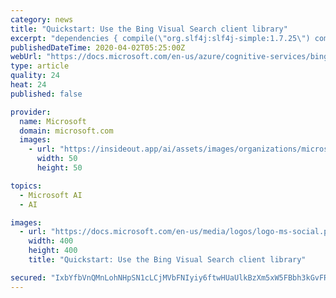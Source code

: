 ```yaml
---
category: news
title: "Quickstart: Use the Bing Visual Search client library"
excerpt: "dependencies { compile(\"org.slf4j:slf4j-simple:1.7.25\") compile(\"com.microsoft.azure.cognitiveservices ... If you want to clean up and remove a Cognitive Services subscription, you can delete the resource or resource group. Deleting the resource group also deletes any other resources associated with it. No Azure subscription needed."
publishedDateTime: 2020-04-02T05:25:00Z
webUrl: "https://docs.microsoft.com/en-us/azure/cognitive-services/bing-visual-search/quickstarts/client-libraries"
type: article
quality: 24
heat: 24
published: false

provider:
  name: Microsoft
  domain: microsoft.com
  images:
    - url: "https://insideout.app/ai/assets/images/organizations/microsoft.com-50x50.jpg"
      width: 50
      height: 50

topics:
  - Microsoft AI
  - AI

images:
  - url: "https://docs.microsoft.com/en-us/media/logos/logo-ms-social.png"
    width: 400
    height: 400
    title: "Quickstart: Use the Bing Visual Search client library"

secured: "IxbYfbVnQMnLohNHpSN1cLCjMVbFNIyiy6ftwHUaUlkBzXm5xW5FBbh3kGvFRDuD4un7BQTwJD+s64unzz00JMquk+25zFCETIK/85V2on+HF7S9ehXFrMf0FmfhPvzil3KHTFdLLvtridqvmyMcr4RHacweVNyg4XXi+BTvO6DFOKqysFIGcgD3UDLxdvs5z2gV8gTUixTplgyesXVkPqUWOAzWcg5PFqRIww6pGW7CkPwg3tC010SKbP1ZEVRFfRoqlCC3Nl2jZypYcBRWthKyCE3fhKgXzqubWzbscgmXvHIFpFISd9v7s0r3scs4;Bh5ih64H1GUWkrCG6jtXWw=="
---
```


